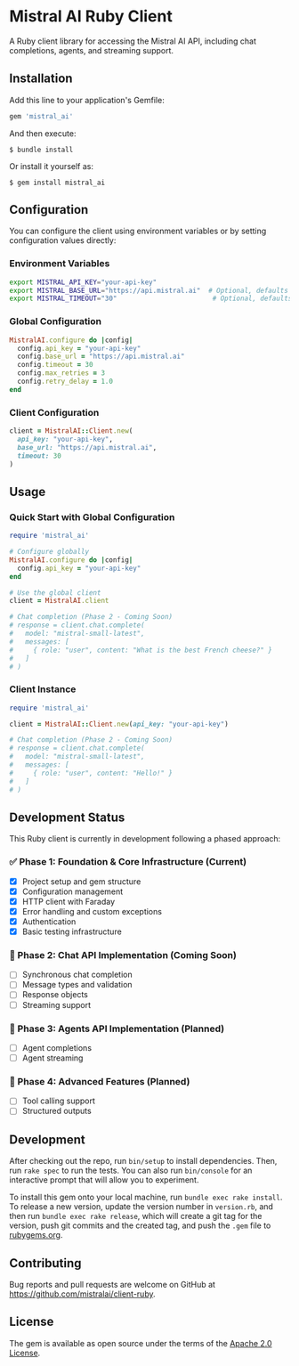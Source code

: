 # Mistral AI Ruby Client

A Ruby client library for accessing the Mistral AI API, including chat completions, agents, and streaming support.

## Installation

Add this line to your application's Gemfile:

```ruby
gem 'mistral_ai'
```

And then execute:

    $ bundle install

Or install it yourself as:

    $ gem install mistral_ai

## Configuration

You can configure the client using environment variables or by setting configuration values directly:

### Environment Variables

```bash
export MISTRAL_API_KEY="your-api-key"
export MISTRAL_BASE_URL="https://api.mistral.ai"  # Optional, defaults to Mistral API
export MISTRAL_TIMEOUT="30"                        # Optional, defaults to 30 seconds
```

### Global Configuration

```ruby
MistralAI.configure do |config|
  config.api_key = "your-api-key"
  config.base_url = "https://api.mistral.ai"
  config.timeout = 30
  config.max_retries = 3
  config.retry_delay = 1.0
end
```

### Client Configuration

```ruby
client = MistralAI::Client.new(
  api_key: "your-api-key",
  base_url: "https://api.mistral.ai",
  timeout: 30
)
```

## Usage

### Quick Start with Global Configuration

```ruby
require 'mistral_ai'

# Configure globally
MistralAI.configure do |config|
  config.api_key = "your-api-key"
end

# Use the global client
client = MistralAI.client

# Chat completion (Phase 2 - Coming Soon)
# response = client.chat.complete(
#   model: "mistral-small-latest",
#   messages: [
#     { role: "user", content: "What is the best French cheese?" }
#   ]
# )
```

### Client Instance

```ruby
require 'mistral_ai'

client = MistralAI::Client.new(api_key: "your-api-key")

# Chat completion (Phase 2 - Coming Soon)
# response = client.chat.complete(
#   model: "mistral-small-latest", 
#   messages: [
#     { role: "user", content: "Hello!" }
#   ]
# )
```

## Development Status

This Ruby client is currently in development following a phased approach:

### ✅ Phase 1: Foundation & Core Infrastructure (Current)
- [x] Project setup and gem structure
- [x] Configuration management
- [x] HTTP client with Faraday
- [x] Error handling and custom exceptions
- [x] Authentication
- [x] Basic testing infrastructure

### 🚧 Phase 2: Chat API Implementation (Coming Soon)
- [ ] Synchronous chat completion
- [ ] Message types and validation  
- [ ] Response objects
- [ ] Streaming support

### 🚧 Phase 3: Agents API Implementation (Planned)
- [ ] Agent completions
- [ ] Agent streaming

### 🚧 Phase 4: Advanced Features (Planned)
- [ ] Tool calling support
- [ ] Structured outputs

## Development

After checking out the repo, run `bin/setup` to install dependencies. Then, run `rake spec` to run the tests. You can also run `bin/console` for an interactive prompt that will allow you to experiment.

To install this gem onto your local machine, run `bundle exec rake install`. To release a new version, update the version number in `version.rb`, and then run `bundle exec rake release`, which will create a git tag for the version, push git commits and the created tag, and push the `.gem` file to [rubygems.org](https://rubygems.org).

## Contributing

Bug reports and pull requests are welcome on GitHub at https://github.com/mistralai/client-ruby.

## License

The gem is available as open source under the terms of the [Apache 2.0 License](https://opensource.org/licenses/Apache-2.0). 